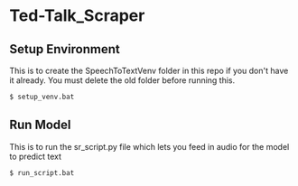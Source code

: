 # Ted-Talk_Scraper

## Setup Environment
This is to create the SpeechToTextVenv folder in this repo if you don't have it already. You must delete the old folder before running this.

```bash
$ setup_venv.bat
```

## Run Model
This is to run the sr_script.py file which lets you feed in audio for the model to predict text

```bash
$ run_script.bat
```
